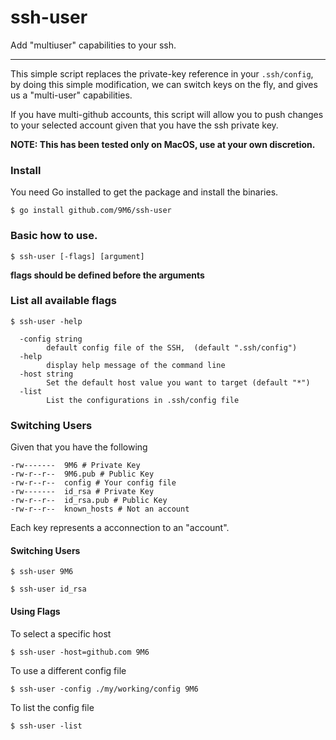 # ssh-user

Add "multiuser" capabilities to your ssh.

---
This simple script replaces the private-key reference in your `.ssh/config`, by doing this
simple modification, we can switch keys on the fly, and gives us a "multi-user" capabilities.

If you have multi-github accounts, this script will allow you to push changes to your selected account
given that you have the ssh private key.

__NOTE: This has been tested only on MacOS, use at your own discretion.__ 

### Install
You need Go installed to get the package and install the binaries.
```shell script
$ go install github.com/9M6/ssh-user
```

### Basic how to use.
```shell script
$ ssh-user [-flags] [argument]
```
__flags should be defined before the arguments__

### List all available flags
```shell script
$ ssh-user -help
```
```shell script
  -config string
        default config file of the SSH,  (default ".ssh/config")
  -help
        display help message of the command line
  -host string
        Set the default host value you want to target (default "*")
  -list
        List the configurations in .ssh/config file
```

### Switching Users
Given that you have the following
```shell script
-rw-------  9M6 # Private Key
-rw-r--r--  9M6.pub # Public Key
-rw-r--r--  config # Your config file
-rw-------  id_rsa # Private Key
-rw-r--r--  id_rsa.pub # Public Key
-rw-r--r--  known_hosts # Not an account
```
Each key represents a acconnection to an "account".

#### Switching Users
```shell script
$ ssh-user 9M6
```

```shell script
$ ssh-user id_rsa
```

#### Using Flags

To select a specific host
```shell script
$ ssh-user -host=github.com 9M6
```

To use a different config file
```shell script
$ ssh-user -config ./my/working/config 9M6
```

To list the config file
```shell script
$ ssh-user -list
```
